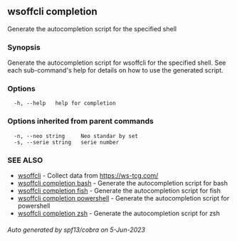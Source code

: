 ## wsoffcli completion

Generate the autocompletion script for the specified shell

### Synopsis

Generate the autocompletion script for wsoffcli for the specified shell.
See each sub-command's help for details on how to use the generated script.


### Options

```
  -h, --help   help for completion
```

### Options inherited from parent commands

```
  -n, --neo string     Neo standar by set
  -s, --serie string   serie number
```

### SEE ALSO

* [wsoffcli](../README.md)	 - Collect data from https://ws-tcg.com/
* [wsoffcli completion bash](doc/wsoffcli_completion_bash.md)	 - Generate the autocompletion script for bash
* [wsoffcli completion fish](doc/wsoffcli_completion_fish.md)	 - Generate the autocompletion script for fish
* [wsoffcli completion powershell](doc/wsoffcli_completion_powershell.md)	 - Generate the autocompletion script for powershell
* [wsoffcli completion zsh](doc/wsoffcli_completion_zsh.md)	 - Generate the autocompletion script for zsh

###### Auto generated by spf13/cobra on 5-Jun-2023

